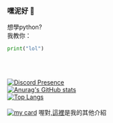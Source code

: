 ### 嘿泥好 👋

想學python?</br>
我教你：</br>
```py
print("lol")
```
</br></br>

[![Discord Presence](https://lanyard.cnrad.dev/api/851062442330816522)](https://discord.com/users/851062442330816522)</br>
[![Anurag's GitHub stats](https://github-readme-stats.vercel.app/api?username=hanshans135&theme=dark)](https://github.com/hanshans135)<br>
[![Top Langs](https://github-readme-stats.vercel.app/api/top-langs/?username=hanshans135&layout=compact)](https://github.com/hanshans135)<br><br>
[![my card](https://mycard.lol/static/img/851062442330816522.png)](https://mycard.lol)
喔對,[這裡](https://hans0805.me)是我的其他介紹
